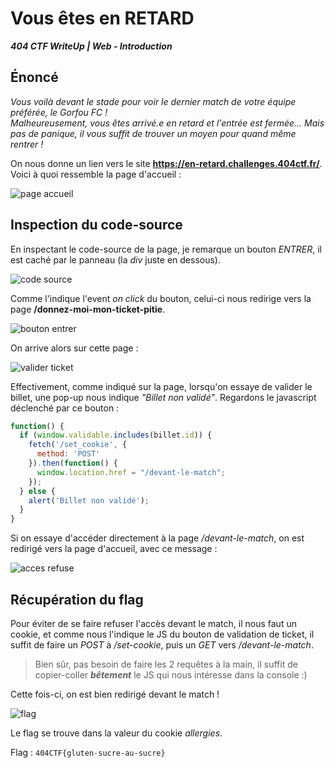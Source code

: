 # Vous êtes en RETARD

***404 CTF WriteUp | Web - Introduction***

## Énoncé

*Vous voilà devant le stade pour voir le dernier match de votre équipe préférée, le Gorfou FC !  
Malheureusement, vous êtes arrivé.e en retard et l'entrée est fermée... Mais pas de panique, il vous suffit de trouver un moyen pour quand même rentrer !*

On nous donne un lien vers le site **https://en-retard.challenges.404ctf.fr/**. Voici à quoi ressemble la page d'accueil : 

![page accueil](home-page.png)

## Inspection du code-source

En inspectant le code-source de la page, je remarque un bouton *ENTRER*, il est caché par le panneau (la *div* juste en dessous).

![code source](source-code.png)

Comme l'indique l'event *on click* du bouton, celui-ci nous redirige vers la page **/donnez-moi-mon-ticket-pitie**.

 ![bouton entrer](bouton-entrer.png)

On arrive alors sur cette page : 

 ![valider ticket](valider-ticket.png)

Effectivement, comme indiqué sur la page, lorsqu'on essaye de valider le billet, une pop-up nous indique *"Billet non validé"*.
Regardons le javascript déclenché par ce bouton : 

```javascript
function() {
  if (window.validable.includes(billet.id)) {
    fetch('/set_cookie', {
      method: 'POST'
    }).then(function() {
      window.location.href = "/devant-le-match";
    });
  } else {
    alert('Billet non validé');
  }
}
```

Si on essaye d'accéder directement à la page */devant-le-match*, on est redirigé vers la page d'accueil, avec ce message :  

![acces refuse](acces-refuse.png)

## Récupération du flag

Pour éviter de se faire refuser l'accès devant le match, il nous faut un cookie, et comme nous l'indique le JS du bouton de validation de ticket, il suffit de faire un *POST* à */set-cookie*, puis un *GET* vers  */devant-le-match*. 

> Bien sûr, pas besoin de faire les 2 requêtes à la main, il suffit de copier-coller ***bêtement*** le JS qui nous intéresse dans la console :)

Cette fois-ci, on est bien redirigé devant le match ! 

![flag](flag.png)

Le flag se trouve dans la valeur du cookie *allergies*.

Flag : `404CTF{gluten-sucre-au-sucre}`


